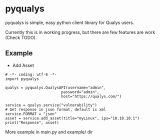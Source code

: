 # pyqualys


pyqualys is simple, easy python client library for Qualys users.

Currently this is in working progress, but there are few features are work (Check TODO).


Example
-----------
* Add Asset
```
# -*- coding: utf-8 -*-
import pyqualys

qualys = pyqualys.QualysAPI(username="admin",
                         password="admin",
                         host="https://qualys.com/")

service = qualys.service("vulnerability")
# Get response in json format, default is xml
service.FORMAT = "json"
asset = service.add_asset(title="myLinux", ips="10.10.10.1")
print("Response", asset)
```
More example in main.py and example/ dir
